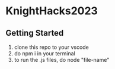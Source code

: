 # KnightHacks2023

## Getting Started

1. clone this repo to your vscode
2. do  npm i in your terminal
3. to run the .js files,  do node "file-name"